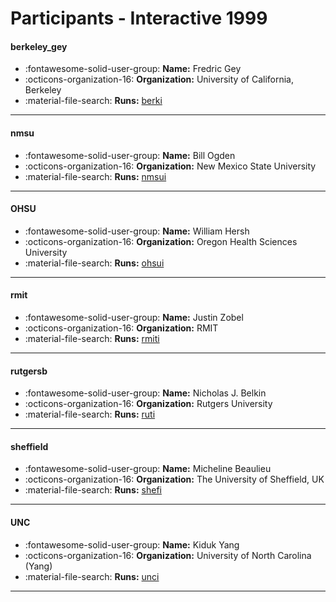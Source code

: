 # Participants - Interactive 1999 

#### berkeley_gey 
 - :fontawesome-solid-user-group: **Name:** Fredric Gey 
 - :octicons-organization-16: **Organization:** University of California, Berkeley 
 - :material-file-search: **Runs:** [berki](./runs.md#berki) 

---
#### nmsu 
 - :fontawesome-solid-user-group: **Name:** Bill Ogden 
 - :octicons-organization-16: **Organization:** New Mexico State University 
 - :material-file-search: **Runs:** [nmsui](./runs.md#nmsui) 

---
#### OHSU 
 - :fontawesome-solid-user-group: **Name:** William Hersh 
 - :octicons-organization-16: **Organization:** Oregon Health Sciences University 
 - :material-file-search: **Runs:** [ohsui](./runs.md#ohsui) 

---
#### rmit 
 - :fontawesome-solid-user-group: **Name:** Justin Zobel 
 - :octicons-organization-16: **Organization:** RMIT 
 - :material-file-search: **Runs:** [rmiti](./runs.md#rmiti) 

---
#### rutgersb 
 - :fontawesome-solid-user-group: **Name:** Nicholas J. Belkin 
 - :octicons-organization-16: **Organization:** Rutgers University 
 - :material-file-search: **Runs:** [ruti](./runs.md#ruti) 

---
#### sheffield 
 - :fontawesome-solid-user-group: **Name:** Micheline Beaulieu 
 - :octicons-organization-16: **Organization:** The University of Sheffield, UK 
 - :material-file-search: **Runs:** [shefi](./runs.md#shefi) 

---
#### UNC 
 - :fontawesome-solid-user-group: **Name:** Kiduk Yang 
 - :octicons-organization-16: **Organization:** University of North Carolina (Yang) 
 - :material-file-search: **Runs:** [unci](./runs.md#unci) 

---
